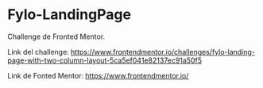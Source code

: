 # Fylo-LandingPage

Challenge de Fronted Mentor.

Link del challenge: https://www.frontendmentor.io/challenges/fylo-landing-page-with-two-column-layout-5ca5ef041e82137ec91a50f5

Link de Fonted Mentor: https://www.frontendmentor.io/

